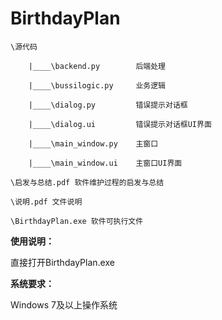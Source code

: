 # BirthdayPlan

```
\源代码

    |____\backend.py 		后端处理

    |____\bussilogic.py 	业务逻辑

    |____\dialog.py 		错误提示对话框

    |____\dialog.ui 		错误提示对话框UI界面

    |____\main_window.py 	主窗口

    |____\main_window.ui 	主窗口UI界面

\启发与总结.pdf 软件维护过程的启发与总结

\说明.pdf 文件说明

\BirthdayPlan.exe 软件可执行文件
```

**使用说明：**

直接打开BirthdayPlan.exe

**系统要求：**

Windows 7及以上操作系统
